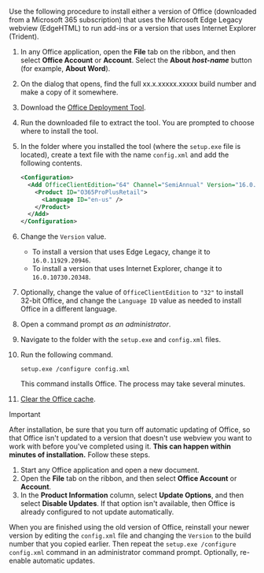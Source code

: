 Use the following procedure to install either a version of Office (downloaded from a Microsoft 365 subscription) that uses the Microsoft Edge Legacy webview (EdgeHTML) to run add-ins or a version that uses Internet Explorer (Trident).

1. In any Office application, open the **File** tab on the ribbon, and then select **Office Account** or **Account**. Select the **About _host-name_** button (for example, **About Word**).
1. On the dialog that opens, find the full xx.x.xxxxx.xxxxx build number and make a copy of it somewhere.
1. Download the [Office Deployment Tool](https://www.microsoft.com/download/details.aspx?id=49117).
1. Run the downloaded file to extract the tool. You are prompted to choose where to install the tool.
1. In the folder where you installed the tool (where the `setup.exe` file is located), create a text file with the name `config.xml` and add the following contents.

    ```xml
    <Configuration>
      <Add OfficeClientEdition="64" Channel="SemiAnnual" Version="16.0.xxxxx.xxxxx">
        <Product ID="O365ProPlusRetail">
          <Language ID="en-us" />
        </Product>
      </Add>
    </Configuration>
    ```

1. Change the `Version` value.

    - To install a version that uses Edge Legacy, change it to `16.0.11929.20946`.
    - To install a version that uses Internet Explorer, change it to `16.0.10730.20348`.

1. Optionally, change the value of `OfficeClientEdition` to `"32"` to install 32-bit Office, and change the `Language ID` value as needed to install Office in a different language.
1. Open a command prompt *as an administrator*.
1. Navigate to the folder with the `setup.exe` and `config.xml` files.
1. Run the following command.

    ```command&nbsp;line
    setup.exe /configure config.xml
    ```

    This command installs Office. The process may take several minutes.

1. [Clear the Office cache](../testing/clear-cache.md).

> [!IMPORTANT]
> After installation, be sure that you turn off automatic updating of Office, so that Office isn't updated to a version that doesn't use webview you want to work with before you've completed using it. **This can happen within minutes of installation.** Follow these steps.
>
> 1. Start any Office application and open a new document.
> 1. Open the **File** tab on the ribbon, and then select **Office Account** or **Account**.
> 1. In the **Product Information** column, select **Update Options**, and then select **Disable Updates**. If that option isn't available, then Office is already configured to not update automatically.

When you are finished using the old version of Office, reinstall your newer version by editing the `config.xml` file and changing the `Version` to the build number that you copied earlier. Then repeat the `setup.exe /configure config.xml` command in an administrator command prompt. Optionally, re-enable automatic updates.
